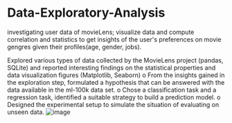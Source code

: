 # Data-Exploratory-Analysis 
investigating user data of movieLens; visualize data and compute correlation and statistics to get insights of the user's preferences on movie gengres given their profiles(age, gender, jobs).

Explored various types of data collected by the MovieLens project (pandas, SQLite) and reported interesting findings on the statistical properties and data visualization figures (Matplotlib, Seaborn)
o	From the insights gained in the exploration step, formulated a hypothesis that can be answered with the data available in the ml-100k data set.
o	Chose a classification task and a regression task, identified a suitable strategy to build a prediction model.
o	Designed the experimental setup to simulate the situation of evaluating on unseen data.
![image](https://user-images.githubusercontent.com/56094118/225121015-920a906e-7676-4bc6-b797-73e683d5af42.png)
